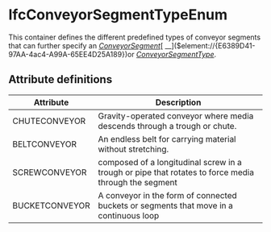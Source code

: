 IfcConveyorSegmentTypeEnum
==========================
This container defines the different predefined types of conveyor segments
that can further specify an
[_ConveyorSegment_]($element://{5861065A-E519-4b96-8ADC-7D4CC6C7E95E})[
__]($element://{E6389D41-97AA-4ac4-A99A-65EE4D25A189})or
[_ConveyorSegmentType_]($element://{4481E1F9-4957-4775-9B65-2C038CCA4F50}).


Attribute definitions
---------------------
| Attribute      | Description                                                                                          |
|----------------|------------------------------------------------------------------------------------------------------|
| CHUTECONVEYOR  | Gravity-operated conveyor where media descends through a trough or chute.                            |
| BELTCONVEYOR   | An endless belt for carrying material without stretching.                                            |
| SCREWCONVEYOR  | composed of a longitudinal screw in a trough or pipe that rotates to force media through the segment |
| BUCKETCONVEYOR | A conveyor in the form of connected buckets or segments that move in a continuous loop               |

